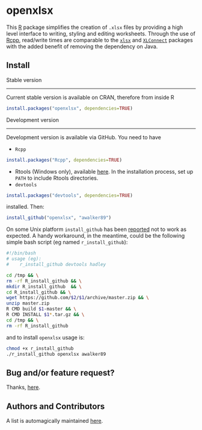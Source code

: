 openxlsx
========
This [R](http://www.r-project.org/) package simplifies the
creation of `.xlsx` files by providing 
a high level interface to writing, styling and editing
worksheets. Through the use of [Rcpp](http://www.rcpp.org/),
read/write times are comparable to the
[`xlsx`](http://cran.r-project.org/web/packages/xlsx/index.html)
and
[`XLConnect`](http://cran.r-project.org/web/packages/XLConnect)
packages with the added benefit of removing the dependency on
Java. 

Install
------------------------

Stable version
- - - - - - - 
Current stable version is available on CRAN, therefore from
inside R
```r
install.packages("openxlsx", dependencies=TRUE)
```

Development version
- - - - - - - - - -
Development version is available via GitHub. You need to have

- `Rcpp`
```r
install.packages("Rcpp", dependencies=TRUE)
```
- Rtools (Windows only), available
[here](http://cran.r-project.org/bin/windows/Rtools/). In the
installation process, set up `PATH` to include Rtools directories.
- `devtools`
```r
install.packages("devtools", dependencies=TRUE)
```

installed. Then:
```r
install_github("openxlsx", "awalker89")
```
On some Unix platform `install_github` has been [reported](https://github.com/hadley/devtools/issues/467) not to
work as expected. A handy workaround, in the meantime, could be the following
simple bash script (eg named `r_install_github`):

```bash
#!/bin/bash
# usage (eg):
#    r_install_github devtools hadley

cd /tmp && \
rm -rf R_install_github && \
mkdir R_install_github  && \
cd R_install_github && \
wget https://github.com/$2/$1/archive/master.zip && \
unzip master.zip
R CMD build $1-master && \
R CMD INSTALL $1*.tar.gz && \
cd /tmp && \
rm -rf R_install_github
```

and to install `openxlsx` usage is:
```bash
chmod +x r_install_github
./r_install_github openxlsx awalker89
```

Bug and/or feature request?
---------------------------
Thanks, [here](https://github.com/awalker89/openxlsx/issues). 


Authors and Contributors
------------------------
A list is automagically maintained
[here](https://github.com/awalker89/openxlsx/graphs/contributors). 